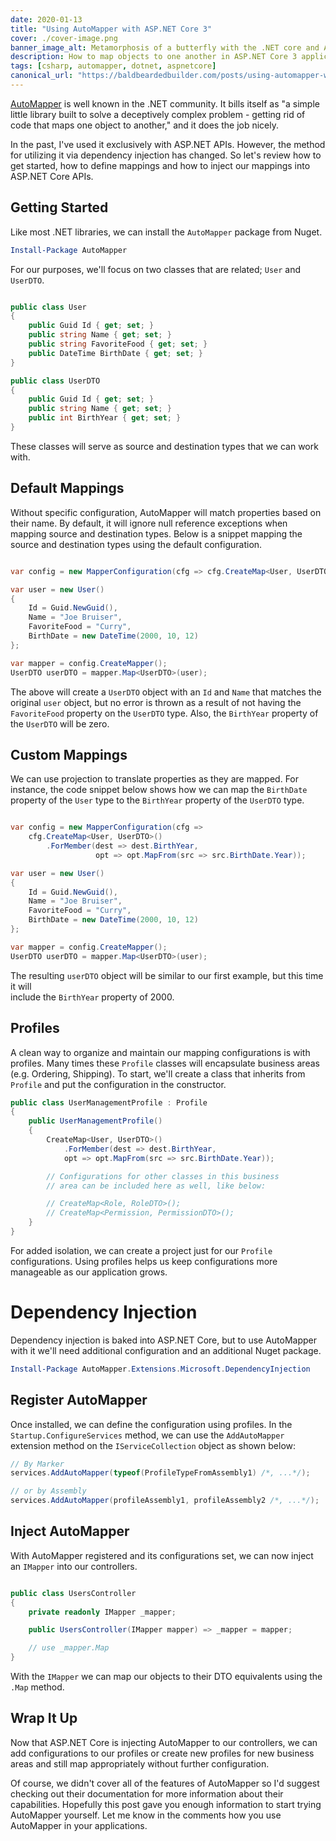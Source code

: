 ```yaml
---
date: 2020-01-13
title: "Using AutoMapper with ASP.NET Core 3"
cover: ./cover-image.png
banner_image_alt: Metamorphosis of a butterfly with the .NET core and AutoMapper logos
description: How to map objects to one another in ASP.NET Core 3 applications with AutoMapper.
tags: [csharp, automapper, dotnet, aspnetcore]
canonical_url: "https://baldbeardedbuilder.com/posts/using-automapper-with-dotnetcore-3/"
---
```


[AutoMapper] is well known in the .NET community. It bills itself as "a simple little library built
to solve a deceptively complex problem - getting rid of code that maps one object to another,"
and it does the job nicely.

In the past, I've used it exclusively with ASP.NET APIs. However, the method for utilizing it via
dependency injection has changed. So let's review how to get started, how to define mappings and
how to inject our mappings into ASP.NET Core APIs.

<!--more-->

## Getting Started

Like most .NET libraries, we can install the `AutoMapper` package from Nuget.

```powershell
Install-Package AutoMapper
```

For our purposes, we'll focus on two classes that are related; `User` and `UserDTO`.

```csharp

public class User
{
    public Guid Id { get; set; }
    public string Name { get; set; }
    public string FavoriteFood { get; set; }
    public DateTime BirthDate { get; set; }
}

public class UserDTO
{
    public Guid Id { get; set; }
    public string Name { get; set; }
    public int BirthYear { get; set; }
}

```

These classes will serve as source and destination types that we can work with.

## Default Mappings

Without specific configuration, AutoMapper will match properties based on their name. 
By default, it will ignore null reference exceptions when mapping source and destination 
types. Below is a snippet mapping the source and destination types using the default 
configuration.

```csharp

var config = new MapperConfiguration(cfg => cfg.CreateMap<User, UserDTO>());

var user = new User() 
{
    Id = Guid.NewGuid(),
    Name = "Joe Bruiser",
    FavoriteFood = "Curry",
    BirthDate = new DateTime(2000, 10, 12)
};

var mapper = config.CreateMapper();
UserDTO userDTO = mapper.Map<UserDTO>(user);

```

The above will create a `UserDTO` object with an `Id` and `Name` that matches the original 
`user` object, but no error is thrown as a result of not having the `FavoriteFood` property 
on the `UserDTO` type. Also, the `BirthYear` property of the `UserDTO` will be zero.

## Custom Mappings

We can use projection to translate properties as they are mapped. For instance, the code snippet 
below shows how we can map the `BirthDate` property of the `User` type to the `BirthYear` 
property of the `UserDTO` type.

```csharp

var config = new MapperConfiguration(cfg =>
    cfg.CreateMap<User, UserDTO>()
        .ForMember(dest => dest.BirthYear, 
                   opt => opt.MapFrom(src => src.BirthDate.Year));

var user = new User() 
{
    Id = Guid.NewGuid(),
    Name = "Joe Bruiser",
    FavoriteFood = "Curry",
    BirthDate = new DateTime(2000, 10, 12)
};

var mapper = config.CreateMapper();
UserDTO userDTO = mapper.Map<UserDTO>(user);

```

The resulting `userDTO` object will be similar to our first example, but this time it will  
include the `BirthYear` property of 2000.

## Profiles

A clean way to organize and maintain our mapping configurations is with profiles. Many 
times these `Profile` classes will encapsulate business areas (e.g. Ordering, Shipping). To 
start, we'll create a class that inherits from `Profile` and put the configuration in the 
constructor.

```csharp
public class UserManagementProfile : Profile
{
    public UserManagementProfile()
    {
        CreateMap<User, UserDTO>()
            .ForMember(dest => dest.BirthYear, 
            opt => opt.MapFrom(src => src.BirthDate.Year));

        // Configurations for other classes in this business 
        // area can be included here as well, like below:

        // CreateMap<Role, RoleDTO>();
        // CreateMap<Permission, PermissionDTO>();
    }
}
```

For added isolation, we can create a project just for our `Profile` configurations. Using 
profiles helps us keep configurations more manageable as our application grows.

# Dependency Injection

Dependency injection is baked into ASP.NET Core, but to use AutoMapper with it we'll need 
additional configuration and an additional Nuget package.  

```powershell
Install-Package AutoMapper.Extensions.Microsoft.DependencyInjection
```

## Register AutoMapper

Once installed, we can define the configuration using profiles. In the `Startup.ConfigureServices` 
method, we can use the `AddAutoMapper` extension method on the `IServiceCollection` object as 
shown below:

```csharp
// By Marker
services.AddAutoMapper(typeof(ProfileTypeFromAssembly1) /*, ...*/);

// or by Assembly
services.AddAutoMapper(profileAssembly1, profileAssembly2 /*, ...*/);
```

## Inject AutoMapper

With AutoMapper registered and its configurations set, we can now inject an `IMapper` into 
our controllers.

```csharp

public class UsersController
{
    private readonly IMapper _mapper;

    public UsersController(IMapper mapper) => _mapper = mapper;

    // use _mapper.Map
}

```

With the `IMapper` we can map our objects to their DTO equivalents using the `.Map` 
method.

## Wrap It Up

Now that ASP.NET Core is injecting AutoMapper to our controllers, we can add configurations 
to our profiles or create new profiles for new business areas and still map appropriately 
without further configuration.  

Of course, we didn't cover all of the features of AutoMapper so I'd suggest checking out their documentation for more information about their capabilities.  Hopefully this post gave you 
enough information to start trying AutoMapper yourself.  Let me know in the comments how you 
use AutoMapper in your applications.

[automapper]: https://automapper.org/
